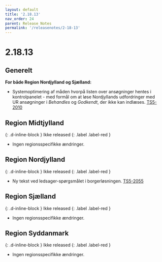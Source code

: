 ```yaml
---
layout: default
title: '2.18.13'
nav_order: 24
parent: Release Notes
permalink: '/releasenotes/2-18-13'
---
```


# 2.18.13

## Generelt
**For både Region Nordjylland og Sjælland:** 
- Systemoptimering af måden hvorpå listen over ansøgninger hentes i kontrolpanelet - med formål om at løse Nordjyllands udfordringer med UR ansøgninger i _Behandles_ og _Godkendt_, der ikke kan indlæses. [TS5-2010](https://sd.trifork.com/browse/TS5-2010)

## Region Midtjylland
{: .d-inline-block }
Ikke released
{: .label .label-red }
- Ingen regionsspecifikke ændringer.
  
## Region Nordjylland
{: .d-inline-block }
Ikke released
{: .label .label-red }
- Ny tekst ved ledsager-spørgsmålet i borgerløsningen. [TS5-2055](https://sd.trifork.com/browse/TS5-2055)

## Region Sjælland
{: .d-inline-block }
Ikke released
{: .label .label-red }
- Ingen regionsspecifikke ændringer.
  
## Region Syddanmark
{: .d-inline-block }
Ikke released
{: .label .label-red }
- Ingen regionsspecifikke ændringer.
